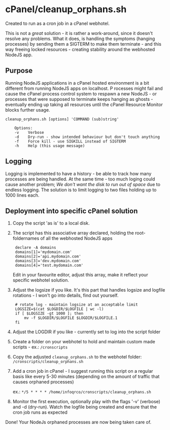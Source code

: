 
# cPanel/cleanup_orphans.sh

Created to run as a cron job in a cPanel webhotel.

This is not a _great_ solution - it is rather a work-around, since it doesn't resolve any problems. What it does, is handling the symptoms (hanging processes) by sending them a SIGTERM to make them terminate - and this way freeing locked resources - creating stability around the webhosted NodeJS app.

## Purpose

Running NodeJS applications in a cPanel hosted environment is a bit different from running NodeJS apps on localhost. P
rocesses might fail and cause the cPanel process control system to respawn a new NodeJS - or processes that were supposed to terminate keeps hanging as ghosts - eventually ending up taking all resources until the cPanel Resource Monitor blocks further usage.

```shell
cleanup_orphans.sh [options] 'COMMAND (sub)string'

    Options:
    -v    Verbose
    -d    Dry-run - show intended behaviour but don't touch anything
    -f    Force kill - use SIGKILL instead of SIGTERM
    -h    Help (this usage message)
```

## Logging

Logging is implemented to have a history - be able to track how many processes are being handled.
At the same time - too much loging could cause another problem; _We don't want the disk to run out of space_ due to endless logging. The solution is to limit logging to two files holding up to 1000 lines each.

## Deployment into specific cPanel solution

1. Copy the script 'as is' to a local disk.
2. The script has this associative array declared, holding the root-foldernames of all the webhosted NodeJS apps

   ```shell
    declare -A domains
    domains[1]='mydomain.com'
    domains[2]='api.mydomain.com'
    domains[3]='dev.mydomain.com'
    domains[4]='test.mydomain.com'
   ```

   Edit in your favourite editor, adjust this array, make it reflect your specific webhotel solution.

3. Adjust the logsize if you like.
   It's this part that handles logsize and logfile rotations - I won't go into details, find out yourself.

   ```shell
    # rotate log - maintain logsize at an acceptable limit
    LOGSIZE=$(cat $LOGDIR/$LOGFILE | wc -l)
    if [ $LOGSIZE -gt 1000 ]; then
        mv -f $LOGDIR/$LOGFILE $LOGDIR/$LOGFILE.1
    fi
   ```

4. Adjust the LOGDIR if you like - currently set to log into the script folder
5. Create a folder on your webhotel to hold and maintain custom made scripts - ex.: `/cronscripts`
6. Copy the adjusted `cleanup_orphans.sh` to the webhotel folder: `/cronscripts/cleanup_orphans.sh`
7. Add a cron job in cPanel - I suggest running this script on a regular basis like every 5-30 minutes
   (depending on the amount of traffic that causes orphaned processes)

   ex.: `*/5 * * * * /home/infoqrco/cronscripts/cleanup_orphans.sh`
8. Monitor the first execution, optionally play with the flags '-v' (verbose) and -d (dry-run).
   Watch the logfile being created and ensure that the cron job runs as expected

Done! Your NodeJs orphaned processes are now being taken care of.

